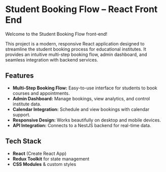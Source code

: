 # Student Booking Flow – React Front End

Welcome to the Student Booking Flow front-end! 

This project is a modern, responsive React application designed to streamline the student booking process for educational institutes. It provides an intuitive multi-step booking flow, admin dashboard, and seamless integration with backend services.

## Features
- **Multi-Step Booking Flow:** Easy-to-use interface for students to book courses and appointments.
- **Admin Dashboard:** Manage bookings, view analytics, and control institute data.
- **Calendar Integration:** Schedule and view bookings with calendar support.
- **Responsive Design:** Works beautifully on desktop and mobile devices.
- **API Integration:** Connects to a NestJS backend for real-time data.

## Tech Stack
- **React** (Create React App)
- **Redux Toolkit** for state management
- **CSS Modules** & custom styles
